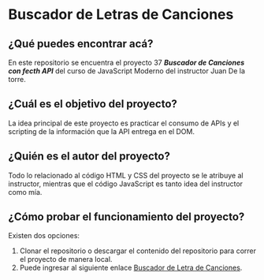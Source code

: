 # Buscador de Letras de Canciones

## ¿Qué puedes encontrar acá?
En este repositorio se encuentra el proyecto 37 **_Buscador de Canciones con fecth API_** del curso de JavaScript Moderno del instructor Juan De la torre.

## ¿Cuál es el objetivo del proyecto?
La idea principal de este proyecto es practicar el consumo de APIs y el scripting de la información que la API entrega en el DOM.

## ¿Quién es el autor del proyecto?
Todo lo relacionado al código HTML y CSS del proyecto se le atribuye al instructor, mientras que el código JavaScript es tanto idea del instructor como mía.

## ¿Cómo probar el funcionamiento del proyecto?

Existen dos opciones:

1. Clonar el repositorio o descargar el contenido del repositorio para correr el proyecto de manera local.
2. Puede ingresar al siguiente enlace [Buscador de Letra de Canciones](https://youthful-hodgkin-1d38a4.netlify.app/).
